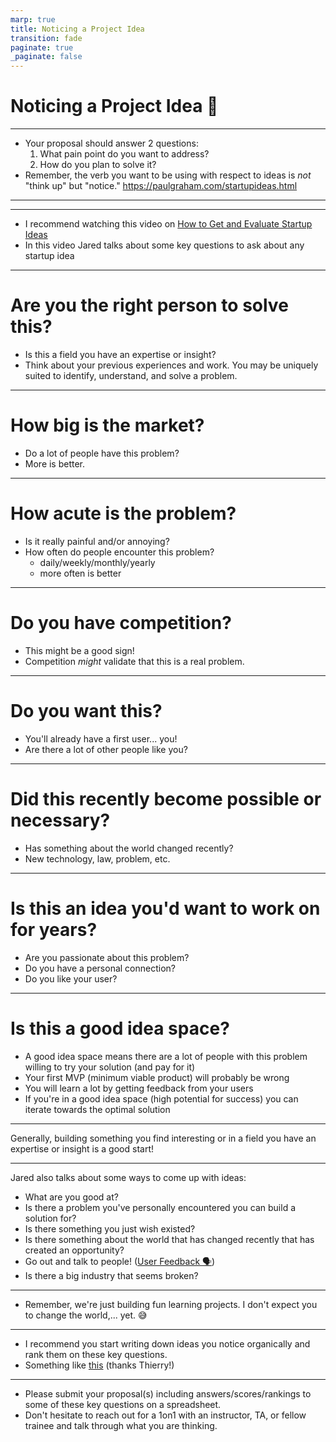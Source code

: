 ```yaml
---
marp: true
title: Noticing a Project Idea
transition: fade
paginate: true
_paginate: false
---
```


# Noticing a Project Idea 🤔

---

- Your proposal should answer 2 questions:
    1. What pain point do you want to address?
    2. How do you plan to solve it?
- Remember, the verb you want to be using with respect to ideas is *not* "think up" but "notice." https://paulgraham.com/startupideas.html

---

<!-- TODO: river -->

<!-- TODO: gretzky theory -->

---

- I recommend watching this video on [How to Get and Evaluate Startup Ideas](https://www.youtube.com/watch?v=Th8JoIan4dg)
- In this video Jared talks about some key questions to ask about any startup idea

---

# Are you the right person to solve this?
- Is this a field you have an expertise or insight?
- Think about your previous experiences and work. You may be uniquely suited to identify, understand, and solve a problem.

---

# How big is the market?
- Do a lot of people have this problem?
- More is better. 
<!-- pricing -->
<!-- difficuly in finding users / customers -->

---

# How acute is the problem?
- Is it really painful and/or annoying?
- How often do people encounter this problem?
    - daily/weekly/monthly/yearly
    - more often is better

<!-- eg uber: I need to get places multiple times a day -->
<!-- buying a house: once a lifetime maybe? -->

---

# Do you have competition?
- This might be a good sign!
- Competition *might* validate that this is a real problem.

---
# Do you want this?
- You'll already have a first user... you!
- Are there a lot of other people like you?

---

# Did this recently become possible or necessary?
- Has something about the world changed recently?
- New technology, law, problem, etc.

---
# Is this an idea you'd want to work on for years?
- Are you passionate about this problem?
- Do you have a personal connection?
- Do you like your user?

---

# Is this a good idea space?
- A good idea space means there are a lot of people with this problem willing to try your solution (and pay for it)
- Your first MVP (minimum viable product) will probably be wrong
- You will learn a lot by getting feedback from your users
- If you're in a good idea space (high potential for success) you can iterate towards the optimal solution

---

Generally, building something you find interesting or in a field you have an expertise or insight is a good start!

---

Jared also talks about some ways to come up with ideas:

- What are you good at?
- Is there a problem you've personally encountered you can build a solution for?
- Is there something you just wish existed?
- Is there something about the world that has changed recently that has created an opportunity?
- Go out and talk to people! ([User Feedback 🗣️](https://github.com/DPI-WE/user-feedback))
- Is there a big industry that seems broken?

---

- Remember, we're just building fun learning projects. I don't expect you to change the world,... yet. 😅

---

- I recommend you start writing down ideas you notice organically and rank them on these key questions.
- Something like [this](https://docs.google.com/spreadsheets/d/1jrgdMMt33lIGqXTEu8vE2fwLjoMkzyJAPlZuKLihvuQ/edit#gid=0) (thanks Thierry!)

---

- Please submit your proposal(s) including answers/scores/rankings to some of these key questions on a spreadsheet.
- Don't hesitate to reach out for a 1on1 with an instructor, TA, or fellow trainee and talk through what you are thinking.